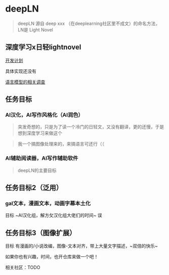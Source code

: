 # deepLN
> deepLN 源自 deep xxx （在deeplearning社区里不成文）的命名方法，LN是 Light Novel

## 深度学习x日轻lightnovel

[开发计划](https://github.com/huaji0353/deepLN/blob/master/plan.md)

具体实现还没有

[语言模型的相关调查](https://github.com/huaji0353/deepLN/blob/master/survey.md)

## 任务目标
### AI汉化，AI写作风格化（AI润色）

> 突发奇想的，只是为了读一个冷门的日轻文，又没有翻译，更的还慢，于是想到深度学习来做这个

> 我一个搞图像处理来的，来搞语言可还行（（

### AI辅助阅读器，AI写作辅助软件
> deepLN的主要目标

## 任务目标2（泛用）
### gal文本，漫画文本，动画字幕本土化
目标 ~AI汉化组，解方攵汉化组大佬们的时间~ 误

## 任务目标3（图像扩展）
目标 有漫画的/小说改编，图像-文本对齐，带上大量文字描述，~双倍的快乐~

如果你也有兴趣，时间，也开仓库来做一个吧！

相关社区：TODO
